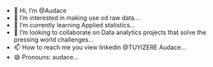 - 👋 Hi, I’m @Audace
- 👀 I’m interested in making use od raw data...
- 🌱 I’m currently learning Applied statistics...
- 💞️ I’m looking to collaborate on Data analytics projects that solve the pressing world challenges...
- 📫 How to reach me you view linkedin @TUYIZERE Audace...
- 😄 Pronouns: audace...

<!---
Audace23/Audace23 is a ✨ special ✨ repository because its `README.md` (this file) appears on your GitHub profile.
You can click the Preview link to take a look at your changes.
--->
